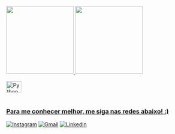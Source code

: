 <div>
  <a href="https://github.com/brrenonunes">
  <img height="180em" src="https://github-readme-stats.vercel.app/api?username=brrenonunes&show_icons=true&theme=tokyonight&include_all_commits=true&count_private=true"/>
  <img height="180em" src="https://github-readme-stats.vercel.app/api/top-langs/?username=brrenonunes&layout=compact&langs_count=6&theme=dark"/>
</div>
<div style="display: inline_block"><br>
  <img align="center" alt="Python" height="30" width="40" src="https://cdn3.iconfinder.com/data/icons/logos-and-brands-adobe/512/267_Python-512.png" title="Python">
</div>
 
 <br>
 
  ### Para me conhecer melhor, me siga nas redes abaixo! :)
 
<div> 
  <a href="https://www.instagram.com/brrenonunes/?hl=pt-br" target="_blank"><img src="https://img.shields.io/badge/-Instagram-%23E4405F?style=for-the-badge&logo=instagram&logoColor=white" title="Instagram" alt="Instagram"></a>
  <a href = "mailto:brenonunes843@gmail.com" target="_blank"><img src="https://img.shields.io/badge/-Gmail-%23333?style=for-the-badge&logo=gmail&logoColor=white" title="Gmail" alt="Gmail"></a>
  <a href="https://www.linkedin.com/in/breno-nunes-86a53b134/" target="_blank"><img src="https://img.shields.io/badge/-LinkedIn-%230077B5?style=for-the-badge&logo=linkedin&logoColor=white" title="Linkedin" alt="Linkedin"></a> 

</div>
